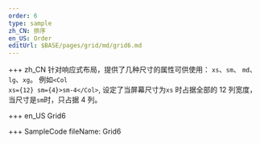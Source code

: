 ```yaml
---
order: 6
type: sample
zh_CN: 排序
en_US: Order
editUrl: $BASE/pages/grid/md/grid6.md
---
```


+++ zh_CN
针对响应式布局，提供了几种尺寸的属性可供使用： <Code>xs</Code>、<Code>sm</Code>、
<Code>md</Code>、<Code>lg</Code>、<Code>xg</Code>。
例如<Code>&lt;Col xs={12} sm={4}>sm-4&lt;/Col&gt;</Code>, 设定了当屏幕尺寸为<Code>xs</Code>
时占据全部的 12 列宽度，当尺寸是<Code>sm</Code>时，只占据 4 列。

+++ en_US
Grid6

+++ SampleCode
fileName: Grid6
